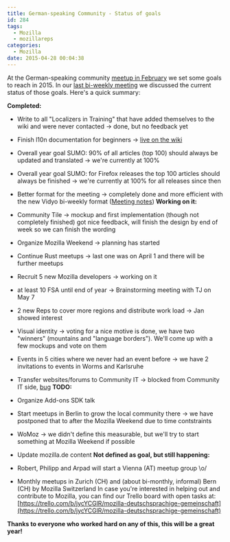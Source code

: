 ```yaml
---
title: German-speaking Community - Status of goals
id: 284
tags:
  - Mozilla
  - mozillareps
categories:
  - Mozilla
date: 2015-04-28 00:04:38
---
```


At the German-speaking community [meetup in February](http://www.michaelkohler.info/2015/mozilla-german-speaking-community-meetup-2015-day1) we set some goals to reach in 2015\. In our [last bi-weekly meeting](https://air.mozilla.org/german-speaking-community-bi-weekly-meeting-20150423/) we discussed the current status of those goals. Here's a quick summary:

**Completed:**

*   Write to all "Localizers in Training" that have added themselves to the wiki and were never contacted -&gt; done, but no feedback yet
*   Finish l10n documentation for beginners -&gt; [live on the wiki](https://wiki.mozilla.org/L10n:Teams:de/Dokumentation)
*   Overall year goal SUMO: 90% of all articles (top 100) should always be updated and translated -&gt; we're currently at 100%
*   Overall year goal SUMO: for Firefox releases the top 100 articles should always be finished -&gt; we're currently at 100% for all releases since then
*   Better format for the meeting -&gt; completely done and more efficient with the new Vidyo bi-weekly format ([Meeting notes](https://wiki.mozilla.org/De/Meetings))
**Working on it:**

*   Community Tile -&gt; mockup and first implementation (though not completely finished) got nice feedback, will finish the design by end of week so we can finish the wording
*   Organize Mozilla Weekend -&gt; planning has started
*   Continue Rust meetups -&gt; last one was on April 1 and there will be further meetups
*   Recruit 5 new Mozilla developers -&gt; working on it
*   at least 10 FSA until end of year -&gt; Brainstorming meeting with TJ on May 7
*   2 new Reps to cover more regions and distribute work load -&gt; Jan showed interest
*   Visual identity -&gt; voting for a nice motive is done, we have two "winners" (mountains and "language borders"). We'll come up with a few mockups and vote on them
*   Events in 5 cities where we never had an event before -&gt; we have 2 invitations to events in Worms and Karlsruhe
*   Transfer websites/forums to Community IT -&gt; blocked from Community IT side, [bug](https://bugzilla.mozilla.org/show_bug.cgi?id=1119329)
**TODO:**

*   Organize <span class="message"><span class="content">Add-ons SDK</span></span> talk
*   Start meetups in Berlin to grow the local community there -&gt; we have postponed that to after the Mozilla Weekend due to time contstraints
*   WoMoz -&gt; we didn't define this measurable, but we'll try to start something at Mozilla Weekend if possible
*   Update mozilla.de content
**Not defined as goal, but still happening:**

*   Robert, Philipp and Arpad will start a Vienna (AT) meetup group \o/
*   Monthly meetups in Zurich (CH) and (about bi-monthly, informal) Bern (CH) by Mozilla Switzerland
In case you're interested in helping out and contribute to Mozilla, you can find our Trello board with open tasks at: [https://trello.com/b/jycYCGlR/mozilla-deutschsprachige-gemeinschaft](https://trello.com/b/jycYCGlR/mozilla-deutschsprachige-gemeinschaft)

**Thanks to everyone who worked hard on any of this, this will be a great year!**
